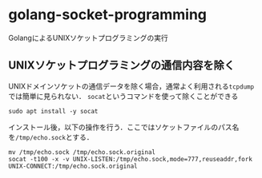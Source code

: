 # golang-socket-programming
GolangによるUNIXソケットプログラミングの実行

## UNIXソケットプログラミングの通信内容を除く
UNIXドメインソケットの通信データを除く場合，通常よく利用される`tcpdump`では簡単に見られない．
`socat`というコマンドを使って除くことができる

```
sudo apt install -y socat
```

インストール後，以下の操作を行う．ここではソケットファイルのパス名を`/tmp/echo.sock`とする．

```
mv /tmp/echo.sock /tmp/echo.sock.original
socat -t100 -x -v UNIX-LISTEN:/tmp/echo.sock,mode=777,reuseaddr,fork UNIX-CONNECT:/tmp/echo.sock.original
```